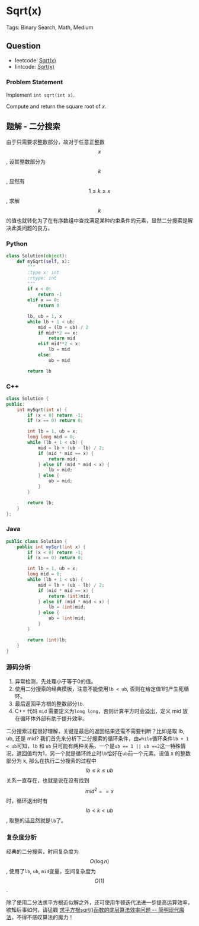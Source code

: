 # Sqrt(x)

Tags: Binary Search, Math, Medium

## Question

- leetcode: [Sqrt(x)](https://leetcode.com/problems/sqrtx/)
- lintcode: [Sqrt(x)](http://www.lintcode.com/en/problem/sqrtx/)

### Problem Statement

Implement `int sqrt(int x)`.

Compute and return the square root of _x_.

## 题解 - 二分搜索

由于只需要求整数部分，故对于任意正整数 $$x$$, 设其整数部分为 $$k$$, 显然有 $$1 \leq k \leq x$$, 求解 $$k$$ 的值也就转化为了在有序数组中查找满足某种约束条件的元素，显然二分搜索是解决此类问题的良方。

### Python

```python
class Solution(object):
    def mySqrt(self, x):
        """
        :type x: int
        :rtype: int
        """
        if x < 0:
            return -1
        elif x == 0:
            return 0

        lb, ub = 1, x
        while lb + 1 < ub:
            mid = (lb + ub) / 2
            if mid**2 == x:
                return mid
            elif mid**2 < x:
                lb = mid
            else:
                ub = mid

        return lb
```

### C++

```cpp
class Solution {
public:
    int mySqrt(int x) {
        if (x < 0) return -1;
        if (x == 0) return 0;

        int lb = 1, ub = x;
        long long mid = 0;
        while (lb + 1 < ub) {
            mid = lb + (ub - lb) / 2;
            if (mid * mid == x) {
                return mid;
            } else if (mid * mid < x) {
                lb = mid;
            } else {
                ub = mid;
            }
        }

        return lb;
    }
};
```

### Java

```java
public class Solution {
    public int mySqrt(int x) {
        if (x < 0) return -1;
        if (x == 0) return 0;

        int lb = 1, ub = x;
        long mid = 0;
        while (lb + 1 < ub) {
            mid = lb + (ub - lb) / 2;
            if (mid * mid == x) {
                return (int)mid;
            } else if (mid * mid < x) {
                lb = (int)mid;
            } else {
                ub = (int)mid;
            }
        }

        return (int)lb;
    }
}
```

### 源码分析

1. 异常检测，先处理小于等于0的值。
2. 使用二分搜索的经典模板，注意不能使用`lb < ub`, 否则在给定值1时产生死循环。
3. 最后返回平方根的整数部分`lb`.
4. C++ 代码 `mid` 需要定义为`long long`，否则计算平方时会溢出，定义 mid 放在循环体外部有助于提升效率。

二分搜索过程很好理解，关键是最后的返回结果还需不需要判断？比如是取 lb, ub, 还是 mid? 我们首先来分析下二分搜索的循环条件，由`while`循环条件`lb + 1 < ub`可知，`lb` 和 `ub` 只可能有两种关系，一个是`ub == 1 || ub ==2`这一特殊情况，返回值均为1，另一个就是循环终止时`lb`恰好在`ub`前一个元素。设值 x 的整数部分为 k, 那么在执行二分搜索的过程中 $$lb \leq k \leq ub$$ 关系一直存在，也就是说在没有找到 $$mid^2 == x$$ 时，循环退出时有 $$lb < k < ub$$, 取整的话显然就是`lb`了。

### 复杂度分析

经典的二分搜索，时间复杂度为 $$O(\log n)$$, 使用了`lb`, `ub`, `mid`变量，空间复杂度为 $$O(1)$$.

除了使用二分法求平方根近似解之外，还可使用牛顿迭代法进一步提高运算效率，欲知后事如何，请猛戳 [求平方根sqrt()函数的底层算法效率问题 -- 简明现代魔法](http://www.nowamagic.net/algorithm/algorithm_EfficacyOfFunctionSqrt.php)，不得不感叹算法的魔力！

